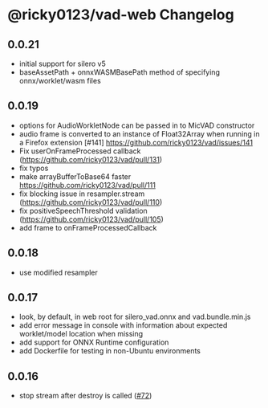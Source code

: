 # @ricky0123/vad-web Changelog

## 0.0.21

* initial support for silero v5
* baseAssetPath + onnxWASMBasePath method of specifying onnx/worklet/wasm files

## 0.0.19

* options for AudioWorkletNode can be passed in to MicVAD constructor
* audio frame is converted to an instance of Float32Array when running in a Firefox extension [#141] https://github.com/ricky0123/vad/issues/141
* Fix userOnFrameProcessed callback (https://github.com/ricky0123/vad/pull/131)
* fix typos
* make arrayBufferToBase64 faster https://github.com/ricky0123/vad/pull/111
* fix blocking issue in resampler.stream (https://github.com/ricky0123/vad/pull/110)
* fix positiveSpeechThreshold validation (https://github.com/ricky0123/vad/pull/105)
* add frame to onFrameProcessedCallback

## 0.0.18

* use modified resampler

## 0.0.17

* look, by default, in web root for silero_vad.onnx and vad.bundle.min.js
* add error message in console with information about expected worklet/model location when missing
* add support for ONNX Runtime configuration
* add Dockerfile for testing in non-Ubuntu environments

## 0.0.16

* stop stream after destroy is called ([#72](https://github.com/ricky0123/vad/pull/72))
